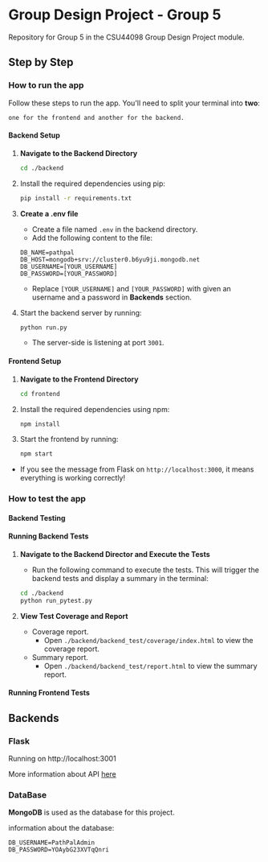 # Group Design Project - Group 5

Repository for Group 5 in the CSU44098 Group Design Project module.

## Step by Step

### How to run the app

Follow these steps to run the app. You'll need to split your terminal into **two**:

` one for the frontend and another for the backend. `

#### Backend Setup

1. **Navigate to the Backend Directory**
   ```bash
   cd ./backend
   ```
2. Install the required dependencies using pip:
   ```bash
   pip install -r requirements.txt
   ```
3. **Create a .env file**
   - Create a file named `.env` in the backend directory.
   - Add the following content to the file:
   ```
   DB_NAME=pathpal
   DB_HOST=mongodb+srv://cluster0.b6yu9ji.mongodb.net
   DB_USERNAME=[YOUR_USERNAME]
   DB_PASSWORD=[YOUR_PASSWORD]
   ```
   - Replace `[YOUR_USERNAME]` and `[YOUR_PASSWORD]` with given an username and a password in **Backends** section.

4. Start the backend server by running:
   ```bash
   python run.py
   ```
   - The server-side is listening at port `3001`.

#### Frontend Setup

1. **Navigate to the Frontend Directory**
   ```bash
   cd frontend
   ```
2. Install the required dependencies using npm:
   ```bash
   npm install
   ```
3. Start the frontend by running:
   ```bash
   npm start
   ```
- If you see the message from Flask on `http://localhost:3000`, it means everything is working correctly!

### How to test the app

#### Backend Testing

#### Running Backend Tests

1. **Navigate to the Backend Director and Execute the Tests**
   - Run the following command to execute the tests. This will trigger the backend tests and display a summary in the terminal:
   ```bash
   cd ./backend
   python run_pytest.py
   ```
     
2. **View Test Coverage and Report**
   - Coverage report.
     - Open `./backend/backend_test/coverage/index.html` to view the coverage report.
   - Summary report.
     - Open `./backend/backend_test/report.html` to view the summary report.


#### Running Frontend Tests

## Backends

### Flask
 Running on http://localhost:3001

 More information about API [here](./backend/README.md)

### DataBase
 **MongoDB** is used as the database for this project.
 
information about the database:
 ```
 DB_USERNAME=PathPalAdmin
 DB_PASSWORD=YOAybG23XVTqQnri
 ```


